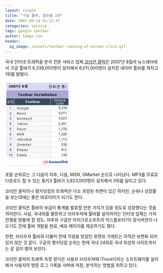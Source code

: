 ```yaml
---
layout: single
title: "구글 툴바, 점유율 1위"
date: 2007-09-14 01:11:47
categories: service
tags: google toolbar
author: Samgu Lee
header:
  og_image: /assets/toolbar-ranking-of-korean-click.gif
---
```


국내 인터넷 트래픽을 분석 전문 서비스 업체 [코리안 클릭](http://www.koreanclick.com/)은 2007년 8월자 뉴스레터에서 구글 툴바가 6,338,000명이 설치해서 6,011,000명이 설치한 네이버 툴바를 제치고 1위를 밝혔다.

![코리안클릭의 2007년 8월 툴바 랭킹](/assets/toolbar-ranking-of-korean-click.gif)

포탈 순위로는 그 다음이 야후, 다음, MSN, GMarket 순으로 나타났다. MP3를 무료로 다운로드 할 수 있는 몽키3 툴바가 3,823,000명이 설치해서 3위를 달리고 있다.

코리안 클릭이나 랭키닷컴의 트래픽은 다소 과장된 측면이 있긴 하지만, 순위나 성장률을 보는데에는 좋은 바로미터가 되기도 한다.

코리안 클릭은 툴바의 보급이 통계를 발표할 만한 가치가 있을 정도로 성장했다는 것을 의미한다. 사실, 국내외를 불문하고 브라우져에 툴바를 설치하려는 인터넷 업체는 가히 전쟁을 방불케 할 정도. 야후와 구글은 마이크로소프트의 익스플로러7이 정식버젼이 나오기도 전에 툴바 개발을 완료, 배포 페이지를 제공하기도 했다.

한편, 브라우져 툴바와 더불어 한때 각광을 받았던 위젯와 가제트는 아직은 보편화 되어 있지 않은 것 같다. 구글의 랭키닷컴 순위는 현재 국내 24위로 국내 최상위 사이트까지는 갈 길이 멀어 보인다.

코리안 클릭의 트래픽 측정 방식은 사용자 브라우져에 iTrack이라는 소프트웨어를 설치해서 사용자의 방문 로그 기록을 서버에 저장, 분석하는 방법을 취하고 있다.
